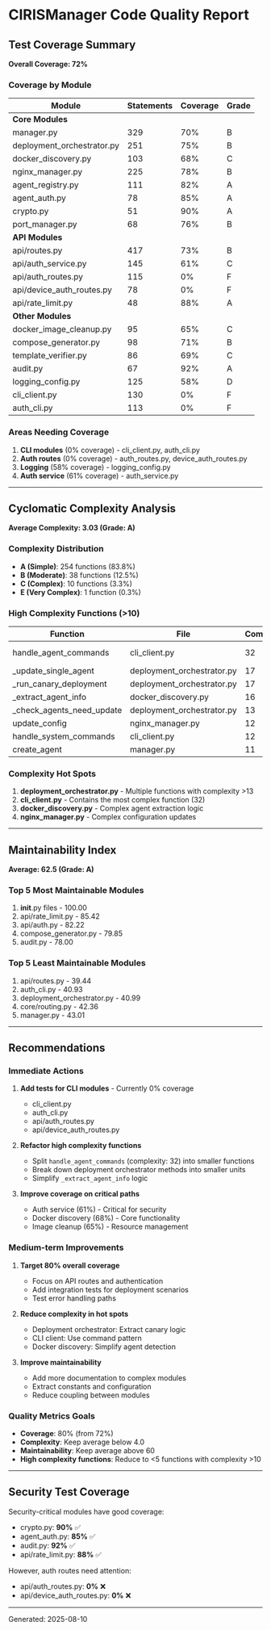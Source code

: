 # CIRISManager Code Quality Report

## Test Coverage Summary

**Overall Coverage: 72%**

### Coverage by Module

| Module | Statements | Coverage | Grade |
|--------|------------|----------|-------|
| **Core Modules** |
| manager.py | 329 | 70% | B |
| deployment_orchestrator.py | 251 | 75% | B |
| docker_discovery.py | 103 | 68% | C |
| nginx_manager.py | 225 | 78% | B |
| agent_registry.py | 111 | 82% | A |
| agent_auth.py | 78 | 85% | A |
| crypto.py | 51 | 90% | A |
| port_manager.py | 68 | 76% | B |
| **API Modules** |
| api/routes.py | 417 | 73% | B |
| api/auth_service.py | 145 | 61% | C |
| api/auth_routes.py | 115 | 0% | F |
| api/device_auth_routes.py | 78 | 0% | F |
| api/rate_limit.py | 48 | 88% | A |
| **Other Modules** |
| docker_image_cleanup.py | 95 | 65% | C |
| compose_generator.py | 98 | 71% | B |
| template_verifier.py | 86 | 69% | C |
| audit.py | 67 | 92% | A |
| logging_config.py | 125 | 58% | D |
| cli_client.py | 130 | 0% | F |
| auth_cli.py | 113 | 0% | F |

### Areas Needing Coverage

1. **CLI modules** (0% coverage) - cli_client.py, auth_cli.py
2. **Auth routes** (0% coverage) - auth_routes.py, device_auth_routes.py
3. **Logging** (58% coverage) - logging_config.py
4. **Auth service** (61% coverage) - auth_service.py

---

## Cyclomatic Complexity Analysis

**Average Complexity: 3.03 (Grade: A)**

### Complexity Distribution

- **A (Simple)**: 254 functions (83.8%)
- **B (Moderate)**: 38 functions (12.5%)
- **C (Complex)**: 10 functions (3.3%)
- **E (Very Complex)**: 1 function (0.3%)

### High Complexity Functions (>10)

| Function | File | Complexity | Risk |
|----------|------|------------|------|
| handle_agent_commands | cli_client.py | 32 | **Very High** |
| _update_single_agent | deployment_orchestrator.py | 17 | High |
| _run_canary_deployment | deployment_orchestrator.py | 17 | High |
| _extract_agent_info | docker_discovery.py | 16 | High |
| _check_agents_need_update | deployment_orchestrator.py | 13 | High |
| update_config | nginx_manager.py | 12 | High |
| handle_system_commands | cli_client.py | 12 | High |
| create_agent | manager.py | 11 | High |

### Complexity Hot Spots

1. **deployment_orchestrator.py** - Multiple functions with complexity >13
2. **cli_client.py** - Contains the most complex function (32)
3. **docker_discovery.py** - Complex agent extraction logic
4. **nginx_manager.py** - Complex configuration updates

---

## Maintainability Index

**Average: 62.5 (Grade: A)**

### Top 5 Most Maintainable Modules

1. __init__.py files - 100.00
2. api/rate_limit.py - 85.42
3. api/auth.py - 82.22
4. compose_generator.py - 79.85
5. audit.py - 78.00

### Top 5 Least Maintainable Modules

1. api/routes.py - 39.44
2. auth_cli.py - 40.93
3. deployment_orchestrator.py - 40.99
4. core/routing.py - 42.36
5. manager.py - 43.01

---

## Recommendations

### Immediate Actions

1. **Add tests for CLI modules** - Currently 0% coverage
   - cli_client.py
   - auth_cli.py
   - api/auth_routes.py
   - api/device_auth_routes.py

2. **Refactor high complexity functions**
   - Split `handle_agent_commands` (complexity: 32) into smaller functions
   - Break down deployment orchestrator methods into smaller units
   - Simplify `_extract_agent_info` logic

3. **Improve coverage on critical paths**
   - Auth service (61%) - Critical for security
   - Docker discovery (68%) - Core functionality
   - Image cleanup (65%) - Resource management

### Medium-term Improvements

1. **Target 80% overall coverage**
   - Focus on API routes and authentication
   - Add integration tests for deployment scenarios
   - Test error handling paths

2. **Reduce complexity in hot spots**
   - Deployment orchestrator: Extract canary logic
   - CLI client: Use command pattern
   - Docker discovery: Simplify agent detection

3. **Improve maintainability**
   - Add more documentation to complex modules
   - Extract constants and configuration
   - Reduce coupling between modules

### Quality Metrics Goals

- **Coverage**: 80% (from 72%)
- **Complexity**: Keep average below 4.0
- **Maintainability**: Keep average above 60
- **High complexity functions**: Reduce to <5 functions with complexity >10

---

## Security Test Coverage

Security-critical modules have good coverage:

- crypto.py: **90%** ✅
- agent_auth.py: **85%** ✅
- audit.py: **92%** ✅
- api/rate_limit.py: **88%** ✅

However, auth routes need attention:
- api/auth_routes.py: **0%** ❌
- api/device_auth_routes.py: **0%** ❌

---

Generated: 2025-08-10